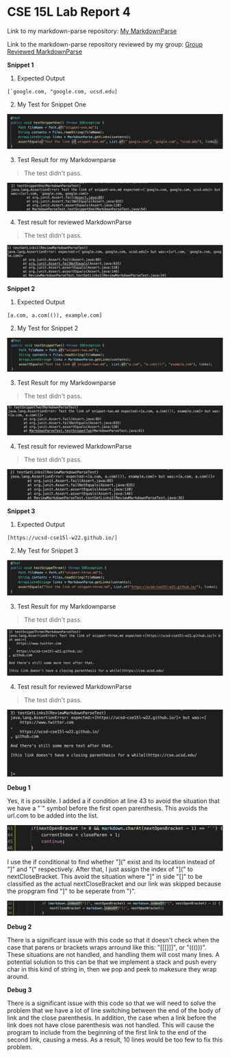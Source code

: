 # CSE 15L Lab Report 4

Link to my markdown-parse repository:
[My MarkdownParse](https://github.com/nobugguy/markdown-parse)

Link to the markdown-parse repository reviewed by my group:
[Group Reviewed MarkdownParse](https://github.com/johnsonli010801/markdown-parse)

**Snippet 1**

1. Expected Output

```
[`google.com, "google.com, ucsd.edu]
```

2. My Test for Snippet One

![image](Test1.png)

3. Test Result for my Markdownparse

> The test didn't pass.

![image](Result1.png)

4. Test result for reviewed MarkdownParse

> The test didn't pass.

![image](Revopt1.png)


**Snippet 2**

1. Expected Output

```
[a.com, a.com(()), example.com]
```

2. My Test for Snippet 2

![image](Test2.png)

3. Test Result for my Markdownparse

> The test didn't pass.

![image](Result2.png)

4. Test result for reviewed MarkdownParse

> The test didn't pass.

![image](Revopt2.png)


**Snippet 3**

1. Expected Output

```
[https://ucsd-cse15l-w22.github.io/]
```

2. My Test for Snippet 3

![image](Test3.png)

3. Test Result for my Markdownparse

> The test didn't pass.

![image](Result3.png)

4. Test result for reviewed MarkdownParse
> The test didn't pass.

![image](Revopt3.png)

**Debug 1**

Yes, it is possible. I added a if condition at line 43 to avoid the situation that we have a "`" symbol before the first open parenthesis. This avoids the url.com to be added into the list. 

![image](delSymbol1.png)

I use the if conditional to find whether "](" exist and its location instead of "]" and "(" respectively. After that, I just assign the index of "](" to nextCloseBracket. This avoid the situation where "]" in side "[]" to be classified as the actual nextCloseBracket and our link was skipped because the propgram find "]" to be seperate from ")".

![image](detect1.png)

**Debug 2**

There is a significant issue with this code so that it doesn't check when the case that parens or brackets wraps arround like this: "[[[]]]", or "((()))". These situations are not handled, and handling them will cost many lines. A potential solution to this can be that we implement a stack and push every char in this kind of string in, then we pop and peek to makesure they wrap around. 

**Debug 3**

There is a significant issue with this code so that we will need to solve the problem that we have a lot of line switching between the end of the body of link and the close parenthesis. In addition, the case when a link before the link does not have close parenthesis was not handled. This will cause the program to include from the beginning of the first link to the end of the second link, causing a mess. As a result, 10 lines would be too few to fix this problem.